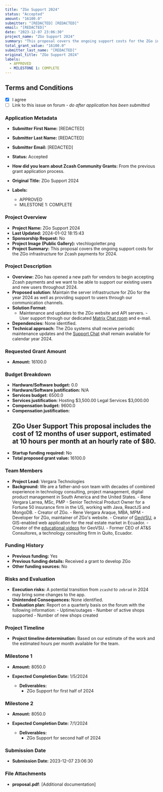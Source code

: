 ```yaml
---
title: "ZGo Support 2024"
status: "Accepted"
amount: "16100.0"
submitter: "[REDACTED] [REDACTED]"
email: "[REDACTED]"
date: "2023-12-07 23:06:30"
project_name: "ZGo Support 2024"
summary: "This proposal covers the ongoing support costs for the ZGo infrastructure for Zcash payments for 2024."
total_grant_value: "16100.0"
submitter_last_name: "[REDACTED]"
original_title: "ZGo Support 2024"
labels:
  - APPROVED
  - MILESTONE 1: COMPLETE
---
```


## Terms and Conditions

- [X] I agree
- [ ] Link to this issue on forum - _do after application has been submitted_

### Application Metadata

- **Submitter First Name:**
  [REDACTED]
- **Submitter Last Name:**
  [REDACTED]
- **Submitter Email:**
  [REDACTED]
- **Status:**
  Accepted
- **How did you learn about Zcash Community Grants:**
  From the previous grant application process.
- **Original Title:**
  ZGo Support 2024

- **Labels:**
  - APPROVED
  - MILESTONE 1: COMPLETE

### Project Overview

- **Project Name:**
  ZGo Support 2024
- **Last Updated:**
  2024-01-02 18:15:43
- **Sponsorship Request:**
  No
- **Project Image (Public Gallery):**
  vtechlogoletter.png
- **Project Summary:**
  This proposal covers the ongoing support costs for the ZGo infrastructure for Zcash payments for 2024.

### Project Description

- **Overview:**
  ZGo has opened a new path for vendors to begin accepting Zcash payments and we want to be able to support our existing users and new users throughout 2024.
- **Proposed solution:**
  Maintain the server infrastructure for ZGo for the year 2024 as well as providing support to users through our communication channels.
- **Solution Format:**
  - Maintenance and updates to the ZGo website and API servers. - User support through our dedicated [Matrix Chat room](https://matrix.to/#/#support:vergara.tech) and e-mail.
- **Dependencies:**
  None identified.
- **Technical approach:**
  The ZGo systems shall receive periodic maintenance updates and the [Support Chat](https://matrix.to/#/#support:vergara.tech) shall remain available for calendar year 2024.

### Requested Grant Amount

- **Amount:**
  16100.0

### Budget Breakdown

- **Hardware/Software budget:**
  0.0
- **Hardware/Software justification:**
  N/A
- **Services budget:**
  6500.0
- **Services justification:**
  Hosting $3,500.00 Legal Services $3,000.00
- **Compensation budget:**
  9600.0
- **Compensation justification:**
  ## ZGo User Support This proposal includes the cost of 12 months of user support, estimated at 10 hours per month at an hourly rate of $80.
- **Startup funding required:**
  No
- **Total proposed grant value:**
  16100.0

### Team Members

- **Project Lead:**
  Vergara Technologies
- **Background:**
  We are a father-and-son team with decades of combined experience in technology consulting, project management, digital product management in South America and the United States. - Rene Vergara Larrea, MSc, PMP - Senior Technical Product Owner for a Fortune 50 insurance firm in the US, working with Java, ReactJS and MongoDB. - Creator of ZGo. - Rene Vergara Araque, MBA, MPM - Developer for ZGo, maintainer of ZGo's website. - Creator of [GeoVSU](https://www.tecproval.com/geovsu.php), a GIS-enabled web application for the real estate market in Ecuador. - Creator of the [educational videos](https://www.youtube.com/watch?v=1kwbLY8CkjY) for GeoVSU. - Former CEO of AT&S Consultores, a technology consulting firm in Quito, Ecuador.

### Funding History

- **Previous funding:**
  Yes
- **Previous funding details:**
  Received a grant to develop ZGo
- **Other funding sources:**
  No

### Risks and Evaluation

- **Execution risks:**
  A potential transition from `zcashd` to `zebrad` in 2024 may bring some changes to the app.
- **Unintended Consequences:**
  None identified.
- **Evaluation plan:**
  Report on a quarterly basis on the forum with the following information: - Uptime/outages - Number of active shops supported - Number of new shops created

### Project Timeline

- **Project timeline determination:**
  Based on our estimate of the work and the estimated hours per month available for the team.

### Milestone 1

- **Amount:**
  8050.0
- **Expected Completion Date:**
  1/5/2024

  - **Deliverables:**
    - ZGo Support for first half of 2024

### Milestone 2

- **Amount:**
  8050.0
- **Expected Completion Date:**
  7/1/2024

  - **Deliverables:**
    - ZGo Support for second half of 2024

### Submission Date

- **Submission Date:**
  2023-12-07 23:06:30

### File Attachments

- **proposal.pdf**: [Additional documentation]

